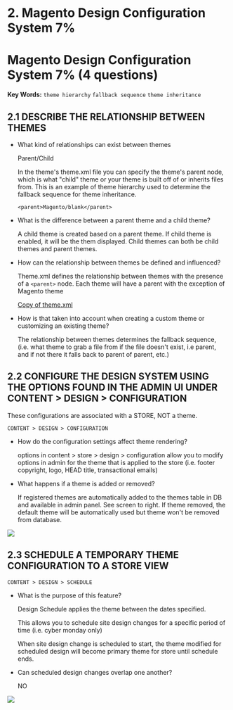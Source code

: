# 2. Magento Design Configuration System 7%

# Magento Design Configuration System 7% (4 questions)

**Key Words:**  `theme hierarchy` `fallback sequence` `theme inheritance`

## 2.1 DESCRIBE THE RELATIONSHIP BETWEEN THEMES

- What kind of relationships can exist between themes

    Parent/Child

    In the theme's theme.xml file you can specify the theme's parent node, which is what "child" theme or your theme is built off of or inherits files from.  This is an example of theme hierarchy used to determine the fallback sequence for theme inheritance.

    `<parent>Magento/blank</parent>`

- What is the difference between a parent theme and a child theme?

    A child theme is created based on a parent theme. If child theme is enabled, it will be the them displayed. Child themes can both be child themes and parent themes. 

- How can the relationship between themes be defined and influenced?

    Theme.xml defines the relationship between themes with the presence of a `<parent>` node. Each theme will have a parent with the exception of Magento theme

    [Copy of theme.xml](./Copy-of-theme-xml-44f70928-7536-41bc-8ff1-b1863396cf70.md)

- How is that taken into account when creating a custom theme or customizing an existing theme?

    The relationship between themes determines the fallback sequence, (i.e. what theme to grab a file from if the file doesn't exist, i.e parent, and if not there it falls back to parent of parent, etc.)

## 2.2 CONFIGURE THE DESIGN SYSTEM USING THE OPTIONS FOUND IN THE ADMIN UI UNDER CONTENT > DESIGN > CONFIGURATION

These configurations are associated with a STORE, NOT a theme.

`CONTENT > DESIGN > CONFIGURATION`

- How do the configuration settings affect theme rendering?

    options in content > store > design > configuration allow you to modify options in admin for the theme that is applied to the store (i.e. footer copyright, logo, HEAD title, transactional emails)

- What happens if a theme is added or removed?

    If registered themes are automatically added to the themes table in DB and available in admin panel. See screen to right. If theme removed, the default theme will be automatically used but theme won't be removed from database.

![](Image2018-11-27at3-809ef791-2f1d-47ac-9214-fc14bfb86600.06.45PM.png)

## 2.3 SCHEDULE A TEMPORARY THEME CONFIGURATION TO A STORE VIEW

`CONTENT > DESIGN > SCHEDULE`

- What is the purpose of this feature?

    Design Schedule applies the theme between the dates specified.

    This allows you to schedule site design changes for a specific period of time (i.e. cyber monday only)

    When site design change is scheduled to start, the theme modified for scheduled design will become primary theme for store until schedule ends.

- Can scheduled design changes overlap one another?

    NO

![](Image2018-11-27at4-fcc79cc7-8a04-4116-9287-949898975518.34.57PM.png)
